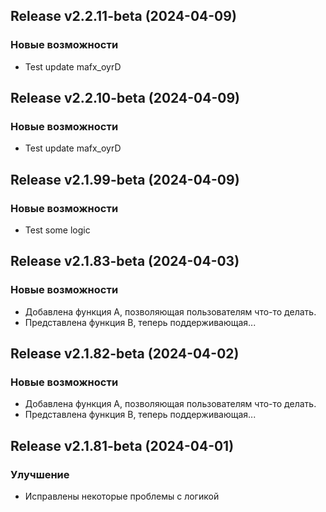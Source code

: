 ## Release v2.2.11-beta (2024-04-09)

### Новые возможности

- Test update mafx_oyrD

## Release v2.2.10-beta (2024-04-09)

### Новые возможности

- Test update mafx_oyrD

## Release v2.1.99-beta (2024-04-09)

### Новые возможности

- Test some logic

## Release v2.1.83-beta (2024-04-03)

### Новые возможности

- Добавлена ​​функция А, позволяющая пользователям что-то делать.
- Представлена ​​функция B, теперь поддерживающая...

## Release v2.1.82-beta (2024-04-02)

### Новые возможности

- Добавлена ​​функция А, позволяющая пользователям что-то делать.
- Представлена ​​функция B, теперь поддерживающая...

## Release v2.1.81-beta (2024-04-01)

### Улучшение

- Исправлены некоторые проблемы с логикой
